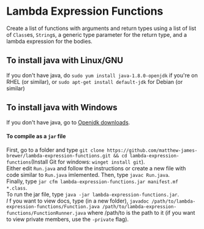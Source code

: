 # Lambda Expression Functions
Create a list of functions with arguments and return types using a list of list of `Class`es, `String`s, a generic type parameter for the return type, and a lambda expression for the bodies.
## To install java with Linux/GNU
If you don't have java, do `sudo yum install java-1.8.0-openjdk` if you're on RHEL (or similar), or `sudo apt-get install default-jdk` for Debian (or similar)
## To install java with Windows
If you don't have java, go to [Openjdk downloads](https://jdk.java.net).
#### To compile as a `jar` file
First, go to a folder and type `git clone https://github.com/matthew-james-brewer/lambda-expression-functions.git && cd lambda-expression-functions`(Install Git for windows: `winget install git`).\
Either edit `Run.java` and follow the instructions or create a new file with code similar to `Run.java` imlemented.
Then, type `javac Run.java`.\
Finally, type `jar cfm lambda-expression-functions.jar manifest.mf *.class`.\
To run the jar file, type `java -jar lambda-expression-functions.jar`.\
_*I*_ f you want to view docs, type (in a new folder), `javadoc /path/to/lambda-expression-functions/Function.java /path/to/lambda-expression-functions/FunctionRunner.java` where /path/to is the path to it (if you want to view private members, use the `-private` flag).
